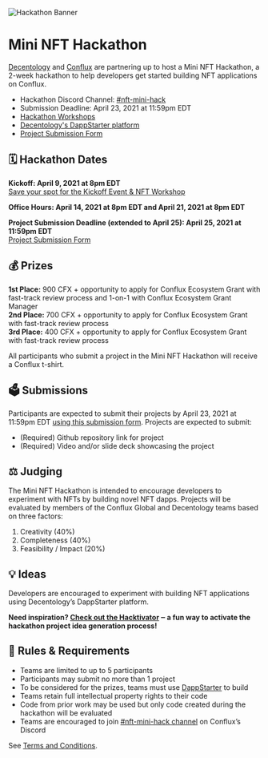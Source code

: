 <img src="https://uploads-ssl.webflow.com/5dea4f8b31edea3328b9a0f6/606f42ef80ac63aeba99e9e7_Github-mini-hack-image.png"
     alt="Hackathon Banner">
# Mini NFT Hackathon
[Decentology](https://www.decentology.com/) and [Conflux](https://confluxnetwork.org/) are partnering up to host a Mini NFT Hackathon, a 2-week hackathon to help developers get started building NFT applications on Conflux.
* Hackathon Discord Channel: [#nft-mini-hack](https://discord.gg/P3bygCDxJn)
* Submission Deadline: April 23, 2021 at 11:59pm EDT
* [Hackathon Workshops](https://www.crowdcast.io/e/kickstart-dapps/)
* [Decentology's DappStarter platform](https://dappstarter.decentology.com/)
* [Project Submission Form](https://confluxnetwork.typeform.com/to/yJT6Nyu4)

##  :spiral_calendar: Hackathon Dates
**Kickoff: April 9, 2021 at 8pm EDT**<br>
[Save your spot for the Kickoff Event & NFT Workshop](https://www.crowdcast.io/e/kickstart-dapps/2)

**Office Hours: April 14, 2021 at 8pm EDT and April 21, 2021 at 8pm EDT**

**Project Submission Deadline (extended to April 25): April 25, 2021 at 11:59pm EDT**<br>
[Project Submission Form](https://confluxnetwork.typeform.com/to/yJT6Nyu4)

## :moneybag: Prizes
**1st Place:** 900 CFX + opportunity to apply for Conflux Ecosystem Grant with fast-track review process and 1-on-1 with Conflux Ecosystem Grant Manager<br>
**2nd Place:** 700 CFX + opportunity to apply for Conflux Ecosystem Grant with fast-track review process<br>
**3rd Place:** 400 CFX + opportunity to apply for Conflux Ecosystem Grant with fast-track review process

All participants who submit a project in the Mini NFT Hackathon will receive a Conflux t-shirt.

## :ballot_box: Submissions
Participants are expected to submit their projects by April 23, 2021 at 11:59pm EDT [using this submission form](https://confluxnetwork.typeform.com/to/yJT6Nyu4). Projects are expected to submit:
* (Required) Github repository link for project
* (Required) Video and/or slide deck showcasing the project

## :balance_scale: Judging
The Mini NFT Hackathon is intended to encourage developers to experiment with NFTs by building novel NFT dapps. Projects will be evaluated by members of the Conflux Global and Decentology teams based on three factors:
1. Creativity (40%)
2. Completeness (40%)
3. Feasibility / Impact (20%)

## :bulb: Ideas
Developers are encouraged to experiment with building NFT applications using Decentology’s DappStarter platform. 

**Need inspiration? [Check out the Hacktivator](https://github.com/decentology/conflux-mini-nft-hackathon/blob/main/ideas.md) ‒ a fun way to activate the hackathon project idea generation process!**

## :page_facing_up: Rules & Requirements
* Teams are limited to up to 5 participants
* Participants may submit no more than 1 project
* To be considered for the prizes, teams must use [DappStarter](https://dappstarter.decentology.com/) to build
* Teams retain full intellectual property rights to their code
* Code from prior work may be used but only code created during the hackathon will be evaluated
* Teams are encouraged to join [#nft-mini-hack channel](https://discord.gg/P3bygCDxJn) on Conflux’s Discord 

See [Terms and Conditions](https://github.com/decentology/conflux-mini-nft-hackathon/blob/main/terms-and-conditions.md).
